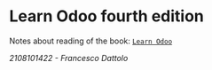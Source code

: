 # Learn Odoo fourth edition
Notes about reading of the book: [`Learn Odoo`](https://www.packtpub.com/product/learn-odoo/9781789536898)

*2108101422 - Francesco Dattolo*